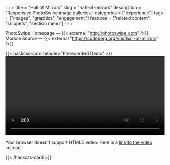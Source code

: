 +++
title = "Hall of Mirrors"
slug = "hall-of-mirrors"
description = "Responsive PhotoSwipe image galleries."
categories = ["experience"]
tags = ["images", "graphics", "engagement"]
features = ["related content", "snippets", "section menu"]
+++

PhotoSwipe Homepage — {{< external "http://photoswipe.com" />}}<br>
Module Source — {{< external "https://codeberg.org/vhs/hall-of-mirrors" />}}

{{< hackcss-card header="Prerecorded Demo" >}}
  <video controls preload="auto" width="100%">
    <source src="https://vhs.keybase.pub/after-dark-hall-of-mirrors-demo.mp4" type="video/mp4">
    <p>Your browser doesn't support HTML5 video. Here is a <a href="https://vhs.keybase.pub/after-dark-hall-of-mirrors-demo.mp4">link to the video</a> instead.</p>
  </video>
{{< /hackcss-card >}}
